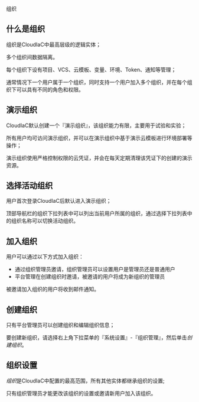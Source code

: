 组织

## 什么是组织

组织是CloudIaC中最高层级的逻辑实体；

多个组织间数据隔离。

每个组织下设有项目、VCS、云模板、变量、环境、Token、通知等管理；

通常情况下一个用户属于一个组织，同时支持一个用户加入多个组织，并在每个组织下可以具有不同的角色和权限。

## 演示组织

CloudIaC默认创建一个『演示组织』，该组织能力有限，主要用于试验和实验；

所有用户均可访问演示组织，并可以在演示组织中基于演示云模板进行环境部署等操作；

演示组织使用严格控制权限的云凭证，并会在每天定期清理该凭证下的创建的演示资源。

## 选择活动组织

用户首次登录CloudIaC后默认进入演示组织；

顶部导航栏的组织下拉列表中可以列出当前用户所属的组织，通过选择下拉列表中的组织名称可以切换活动组织。

## 加入组织

用户可以通过以下方式加入组织：

- 通过组织管理员邀请，组织管理员可以设置用户是管理员还是普通用户
- 平台管理在创建组织时邀请，被邀请的用户将成为新组织的管理员

被邀请加入组织的用户将收到邮件通知。

## 创建组织

只有平台管理员可以创建组织和编辑组织信息；

要创建新组织，请选择右上角下拉菜单的『系统设置』-『组织管理』，然后单击*创建组织*。

## 组织设置

*组织*是CloudIaC中配置的最高范围，所有其他实体都继承组织的设置;

只有组织管理员才能更改该组织的设置或邀请新用户加入该组织。